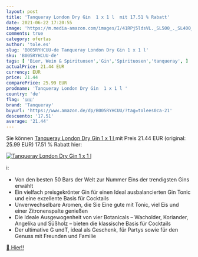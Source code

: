 ```yaml
---
layout: post
title: 'Tanqueray London Dry Gin  1 x 1 l  mit 17.51 % Rabatt'
date: 2021-06-22 17:20:55
image: 'https://m.media-amazon.com/images/I/41RPj5ldsVL._SL500_._SL400_.jpg'
comments: true
category: ofertas
author: 'tole.es'
slug: 'B005RYHCUU-de Tanqueray London Dry Gin 1 x 1 l'
sku: 'B005RYHCUU-de'
tags: [ 'Bier, Wein & Spirituosen','Gin','Spirituosen','tanqueray', ]
actualPrice: 21.44 EUR
currency: EUR
price: 21.44
comparePrice: 25.99 EUR
prodname: 'Tanqueray London Dry Gin  1 x 1 l '
country: 'de'
flag: '🇩🇪'
brand: 'Tanqueray'
buyurl: 'https://www.amazon.de/dp/B005RYHCUU/?tag=tolees0ca-21'
descuento: '17.51'
average: '21.44'
---
```


Sie können [Tanqueray London Dry Gin  1 x 1 l ](https://www.amazon.de/dp/B005RYHCUU/?tag=tolees0ca-21) mit Preis 21.44 EUR (original: 25.99 EUR) 17.51 % Rabatt hier:

[![Tanqueray London Dry Gin  1 x 1 l ](https://m.media-amazon.com/images/I/41RPj5ldsVL._SL500_._SL400_.jpg)](https://www.amazon.de/dp/B005RYHCUU/?tag=tolees0ca-21)

ℹ️:

- Von den besten 50 Bars der Welt zur Nummer Eins der trendigsten Gins erwählt
- Ein vielfach preisgekrönter Gin für einen Ideal ausbalancierten Gin Tonic und eine exzellente Basis für Cocktails
- Unverwechselbare Aromen, die Sie Eine gute mit Tonic, viel Eis und einer Zitronenspalte genießen
- Die Ideale Ausgewogenheit von vier Botanicals – Wacholder, Koriander, Angelika und Süßholz – bieten die klassische Basis für Cocktails
- Der ultimative G undT, ideal als Geschenk, für Partys sowie für den Genuss mit Freunden und Familie

[🛒 Hier!!](https://www.amazon.de/dp/B005RYHCUU/?tag=tolees0ca-21)
